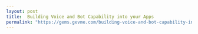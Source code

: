 ```yaml
---
layout: post
title:  Building Voice and Bot Capability into your Apps
permalink: "https://gems.gevme.com/building-voice-and-bot-capability-into-your-apps-1007191"
---
```

